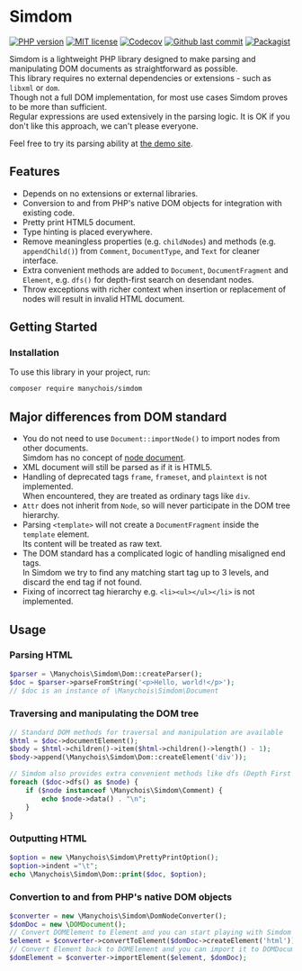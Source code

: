 # Simdom

[![PHP version](https://badgen.net/packagist/php/manychois/simdom)](https://packagist.org/packages/manychois/simdom)
[![MIT license](https://badgen.net/github/license/manychois/simdom)](https://github.com/manychois/simdom/blob/main/LICENSE)
[![Codecov](https://codecov.io/github/manychois/simdom/branch/main/graph/badge.svg?token=gl07VPHIle)](https://codecov.io/github/manychois/simdom)
[![Github last commit](https://badgen.net/github/last-commit/manychois/simdom/main)](https://github.com/manychois/simdom/commits/main)
[![Packagist](https://badgen.net/packagist/v/manychois/simdom/latest)](https://packagist.org/packages/manychois/simdom)

Simdom is a lightweight PHP library designed to make parsing and manipulating DOM documents as straightforward as possible.<br>
This library requires no external dependencies or extensions - such as `libxml` or `dom`.<br>
Though not a full DOM implementation, for most use cases Simdom proves to be more than sufficient.<br>
Regular expressions are used extensively in the parsing logic. It is OK if you don't like this approach, we can't please everyone.

Feel free to try its parsing ability at [the demo site](https://simdom.manychois.site/).

## Features

- Depends on no extensions or external libraries.
- Conversion to and from PHP's native DOM objects for integration with existing code.
- Pretty print HTML5 document.
- Type hinting is placed everywhere.
- Remove meaningless properties (e.g. `childNodes`) and methods (e.g. `appendChild()`) from `Comment`, `DocumentType`, and `Text` for cleaner interface.
- Extra convenient methods are added to `Document`, `DocumentFragment` and `Element`, e.g. `dfs()` for depth-first search on desendant nodes.
- Throw exceptions with richer context when insertion or replacement of nodes will result in invalid HTML document.

## Getting Started

### Installation

To use this library in your project, run:
```bash
composer require manychois/simdom
```

## Major differences from DOM standard

- You do not need to use `Document::importNode()` to import nodes from other documents.<br/>
  Simdom has no concept of [node document](https://dom.spec.whatwg.org/#concept-node-document).
- XML document will still be parsed as if it is HTML5.
- Handling of deprecated tags `frame`, `frameset`, and `plaintext` is not implemented.<br/>
  When encountered, they are treated as ordinary tags like `div`.
- `Attr` does not inherit from `Node`, so will never participate in the DOM tree hierarchy.
- Parsing `<template>` will not create a `DocumentFragment` inside the `template` element.<br/>
  Its content will be treated as raw text.
- The DOM standard has a complicated logic of handling misaligned end tags.<br/>
  In Simdom we try to find any matching start tag up to 3 levels, and discard the end tag if not found.
- Fixing of incorrect tag hierarchy e.g. `<li><ul></ul></li>` is not implemented.

## Usage

### Parsing HTML

```php
$parser = \Manychois\Simdom\Dom::createParser();
$doc = $parser->parseFromString('<p>Hello, world!</p>');
// $doc is an instance of \Manychois\Simdom\Document
```

### Traversing and manipulating the DOM tree

```php
// Standard DOM methods for traversal and manipulation are available
$html = $doc->documentElement();
$body = $html->children()->item($html->children()->length() - 1);
$body->append(\Manychois\Simdom\Dom::createElement('div'));

// Simdom also provides extra convenient methods like dfs (Depth First Search)
foreach ($doc->dfs() as $node) {
    if ($node instanceof \Manychois\Simdom\Comment) {
        echo $node->data() . "\n";
    }
}
```

### Outputting HTML

```php
$option = new \Manychois\Simdom\PrettyPrintOption();
$option->indent ="\t";
echo \Manychois\Simdom\Dom::print($doc, $option);
```

### Convertion to and from PHP's native DOM objects

```php
$converter = new \Manychois\Simdom\DomNodeConverter();
$domDoc = new \DOMDocument();
// Convert DOMElement to Element and you can start playing with Simdom
$element = $converter->convertToElement($domDoc->createElement('html'));
// Convert Element back to DOMElement and you can import it to DOMDocument
$domElement = $converter->importElement($element, $domDoc);
```